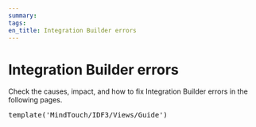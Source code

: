 ```yaml
---
summary:
tags:
en_title: Integration Builder errors
---
```


# Integration Builder errors

Check the causes, impact, and how to fix Integration Builder errors in the following pages.

<pre class="script">
template('MindTouch/IDF3/Views/Guide')</pre>
